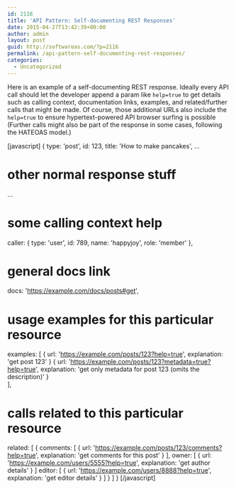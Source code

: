 ```yaml
---
id: 2116
title: 'API Pattern: Self-documenting REST Responses'
date: 2015-04-27T13:42:39+00:00
author: admin
layout: post
guid: http://softwareas.com/?p=2116
permalink: /api-pattern-self-documenting-rest-responses/
categories:
  - Uncategorized
---
```

Here is an example of a self-documenting REST response. Ideally every API call should let the developer append a param like `help=true` to get details such as calling context, documentation links, examples, and related/further calls that might be made. Of course, those additional URLs also include the `help=true` to ensure hypertext-powered API browser surfing is possible (Further calls might also be part of the response in some cases, following the HATEOAS model.)

[javascript]
{
  type: 'post',
  id: 123,
  title: 'How to make pancakes',
  ...
  # other normal response stuff
  ...
  # some calling context help
  caller: {
    type: 'user',
    id: 789,
    name: 'happyjoy',
    role: 'member'
  },
  # general docs link
  docs: 'https://example.com/docs/posts#get',
  # usage examples for this particular resource
  examples: [
    {
       url: 'https://example.com/posts/123?help=true',
       explanation: 'get post 123'
    }
    {
       url: 'https://example.com/posts/123?metadata=true?help=true',
       explanation: 'get only metadata for post 123 (omits the description)'
    }    
  ],
  # calls related to this particular resource
  related: [
    {
      comments: [
        {
          url: 'https://example.com/posts/123/comments?help=true',
          explanation: 'get comments for this post'
        }
      ],
      owner: [
        {
          url: 'https://example.com/users/5555?help=true',
          explanation: 'get author details'
        }
      ]
      editor: [
        {
          url: 'https://example.com/users/8888?help=true',
          explanation: 'get editor details'
        }
      ]
    }
  ]
}
[/javascript]